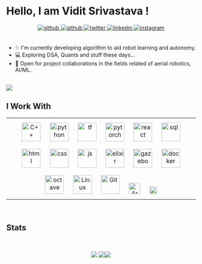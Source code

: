 # Hello, I am Vidit Srivastava !

<div align="center">
<a href="mailto:vidit21srivastava@gmail.com" target="_blank">
<img src=https://img.shields.io/badge/Gmail-D14836?style=for-the-badge&logo=gmail&logoColor=white alt=github style="margin-bottom: 5px;" />
</a>
<a href="https://github.com/vidit21srivastava" target="_blank">
<img src=https://img.shields.io/badge/github-%2324292e.svg?&style=for-the-badge&logo=github&logoColor=white alt=github style="margin-bottom: 5px;" />
</a>
<a href="https://twitter.com/vidit21srivastv" target="_blank">
<img src=https://img.shields.io/badge/twitter-%2300acee.svg?&style=for-the-badge&logo=twitter&logoColor=white alt=twitter style="margin-bottom: 5px;" />
</a>
<a href="https://www.linkedin.com/in/vidit-srivastava-a917ba245/" target="_blank">
<img src=https://img.shields.io/badge/linkedin-%231E77B5.svg?&style=for-the-badge&logo=linkedin&logoColor=white alt=linkedin style="margin-bottom: 5px;" />
</a>
<a href="https://instagram.com/viditsrivastava.021" target="_blank">
<img src=https://img.shields.io/badge/Instagram-E4405F?style=for-the-badge&logo=instagram&logoColor=white alt=instagram style="margin-bottom: 5px;" />
</a>  
</div>  

<br/>  


- :sparkles: I'm currently developing algorithm to aid robot learning and autonomy.
- 💻 Exploring DSA, Quants and stuff these days...
- 📑 Open for project collaborations in the fields related of aerial robotics, AI/ML.

<br/>  

<a href="https://github.com/vidit21srivastava">
    <img src="https://komarev.com/ghpvc/?username=vidit21srivastava">
</a>

<br />


## I Work With
<table><tr><td align= center width="33%">





<img style="margin: 10px" src="https://vidit21srivastava.github.io/images/skills/c++.png" alt="C++" height="50" />  
<img style="margin: 10px" src="https://vidit21srivastava.github.io/images/skills/python.png" alt="python" height="50" />  
<img style="margin: 10px" src="https://vidit21srivastava.github.io/images/skills/tensorflow.png" alt="tf" height="50" />  
<img style="margin: 10px" src="https://vidit21srivastava.github.io/images/skills/pytorch.png" alt="pytorch" height="50" />   
<img style="margin: 10px" src="https://vidit21srivastava.github.io/images/skills/react.png" alt="react" height="50" /> 
<img style="margin: 10px" src="https://vidit21srivastava.github.io/images/skills/sql.png" alt="sql" height="50" />  
<img style="margin: 10px" src="https://vidit21srivastava.github.io/images/skills/html.png" alt="html" height="50" />  
<img style="margin: 10px" src="https://vidit21srivastava.github.io/images/skills/css.png" alt="css" height="50" />
<img style="margin: 10px" src="https://vidit21srivastava.github.io/images/skills/js.svg" alt="js" height="50" />
<img style="margin: 10px" src="https://vidit21srivastava.github.io/images/skills/elixir.png" alt="elixir" height="50" />  
   





<img style="margin: 10px" src="https://vidit21srivastava.github.io/images/skills/gazebo.png" alt="gazebo" height="50" />  
<img style="margin: 10px" src="https://vidit21srivastava.github.io/images/skills/docker.png" alt="docker" height="50" />  
 
<img style="margin: 10px" src="https://vidit21srivastava.github.io/images/skills/octave.png" alt="octave" height="50" />  



<img style="margin: 10px" src="https://vidit21srivastava.github.io/images/skills/ubuntu.png" alt="Linux" height="50" />  
<img style="margin: 10px" src="https://vidit21srivastava.github.io/images/skills/git-scm-icon.png" alt="Git" height="50" />  
<img style="margin: 10px" src="https://vidit21srivastava.github.io/images/skills/arduino.png" alt="Arduino" height="30" /> 
<img style="margin: 10px" src="https://vidit21srivastava.github.io/images/skills/ros.png" alt="ros" height="20" " />   

</td></tr></table>    

<br/>  

## Stats

<br>
<p >
  <div align=center>
    <img max-width="40%" align="center" src="https://github-readme-streak-stats.herokuapp.com/?user=vidit21srivastava&hide_border=true&date_format=M%20j%5B%2C%20Y%5D">
    <img max-width="40%" align="center" src="https://github-readme-stats.vercel.app/api?username=vidit21srivastava&show_icons=true&hide_border=true"><img max-width="40%" align="center" src="https://github-readme-stats.vercel.app/api/top-langs/?username=vidit21srivastava&layout=compact&hide_border=true">
   </div>
                                                                                                                                                  
</p>
                                                                                                                                                    
